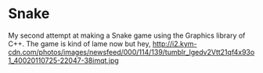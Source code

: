 Snake
=====

My second attempt at making a Snake game using the Graphics library of C++. The game is kind of lame now but hey, 
http://i2.kym-cdn.com/photos/images/newsfeed/000/114/139/tumblr_lgedv2Vtt21qf4x93o1_40020110725-22047-38imqt.jpg

